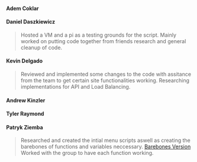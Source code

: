 #### Adem Coklar
> 

#### Daniel Daszkiewicz
> Hosted a VM and a pi as a testing grounds for the script. Mainly worked on putting code together from friends research and general cleanup of code. 

#### Kevin Delgado
> Reviewed and implemented some changes to the code with assitance from the team to get certain site functionalities working. Researching implementations for API and Load Balancing.

#### Andrew Kinzler
> 


#### Tyler Raymond
> 

#### Patryk Ziemba
>Researched and created the intial menu scripts aswell as creating the barebones of functions and variables neccessary. [Barebones Version](https://github.com/dd482IT/IT490/blob/MS2--Deployment/Promotion-SYS/Scripts/menu.sh)  
>Worked with the group to have each function working.
